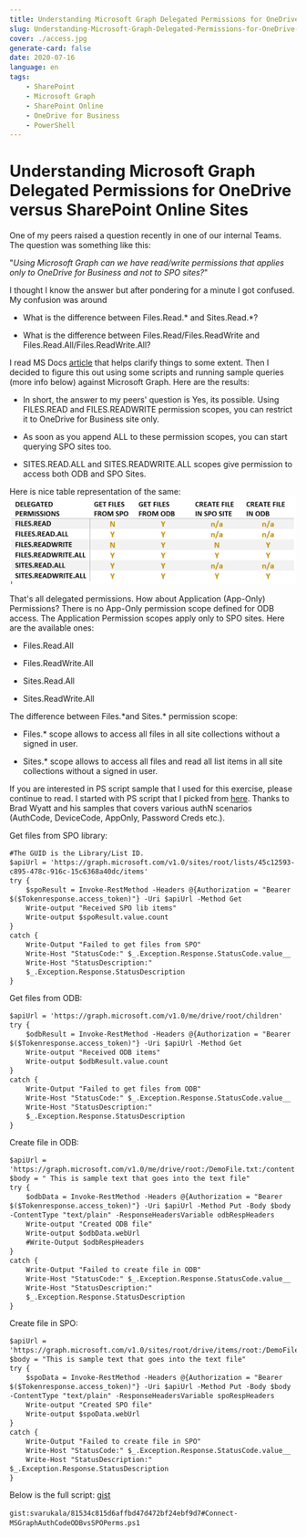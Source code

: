 ```yaml
---
title: Understanding Microsoft Graph Delegated Permissions for OneDrive versus SharePoint Online Sites
slug: Understanding-Microsoft-Graph-Delegated-Permissions-for-OneDrive-versus-SharePoint-Online-Sites
cover: ./access.jpg
generate-card: false
date: 2020-07-16
language: en
tags:
    - SharePoint
    - Microsoft Graph
    - SharePoint Online
    - OneDrive for Business
    - PowerShell
---
```


Understanding Microsoft Graph Delegated Permissions for OneDrive versus SharePoint Online Sites 
===============================================================================================

One of my peers raised a question recently in one of our internal Teams.
The question was something like this:

"*Using Microsoft Graph can we have read/write permissions that applies only to OneDrive for Business and not to SPO sites?*"

I thought I know the answer but after pondering for a minute I got
confused. My confusion was around

- What is the difference between Files.Read.\* and Sites.Read.\*?

- What is the difference between Files.Read/Files.ReadWrite and Files.Read.All/Files.ReadWrite.All?

I read MS Docs
[article](https://docs.microsoft.com/en-us/onedrive/developer/rest-api/concepts/permissions_reference?view=odsp-graph-online)
that helps clarify things to some extent. Then I decided to figure this
out using some scripts and running sample queries (more info below)
against Microsoft Graph. Here are the results:

-   In short, the answer to my peers' question is Yes, its possible.
    Using FILES.READ and FILES.READWRITE permission scopes, you can
    restrict it to OneDrive for Business site only.

-   As soon as you append ALL to these permission scopes, you can start
    querying SPO sites too.

-   SITES.READ.ALL and SITES.READWRITE.ALL scopes give permission to
    access both ODB and SPO Sites.

Here is nice table representation of the same:
![PermissionScopes Results](./permscopes-results.png)

That's all delegated permissions. How about Application (App-Only)
Permissions? There is no App-Only permission scope defined for ODB
access. The Application Permission scopes apply only to SPO sites. Here
are the available ones:

-   Files.Read.All

-   Files.ReadWrite.All

-   Sites.Read.All

-   Sites.ReadWrite.All

The difference between Files.\*and Sites.\* permission scope:

-   Files.\* scope allows to access all files in all site collections
    without a signed in user.

-   Sites.\* scope allows to access all files and read all list items in
    all site collections without a signed in user.

If you are interested in PS script sample that I used for this exercise,
please continue to read. I started with PS script that I picked from
[here](https://www.thelazyadministrator.com/2019/07/22/connect-and-navigate-the-microsoft-graph-api-with-powershell/).
Thanks to Brad Wyatt and his samples that covers various authN scenarios
(AuthCode, DeviceCode, AppOnly, Password Creds etc.).

Get files from SPO library:
```PS1
#The GUID is the Library/List ID.
$apiUrl = 'https://graph.microsoft.com/v1.0/sites/root/lists/45c12593-c895-478c-916c-15c6368a40dc/items'
try {
    $spoResult = Invoke-RestMethod -Headers @{Authorization = "Bearer $($Tokenresponse.access_token)"} -Uri $apiUrl -Method Get
    Write-output "Received SPO lib items"
    Write-output $spoResult.value.count
}
catch {
    Write-Output "Failed to get files from SPO"    
    Write-Host "StatusCode:" $_.Exception.Response.StatusCode.value__
    Write-Host "StatusDescription:"
    $_.Exception.Response.StatusDescription
}
```

Get files from ODB:
```PS1
$apiUrl = 'https://graph.microsoft.com/v1.0/me/drive/root/children'
try {
    $odbResult = Invoke-RestMethod -Headers @{Authorization = "Bearer $($Tokenresponse.access_token)"} -Uri $apiUrl -Method Get
    Write-output "Received ODB items"
    Write-output $odbResult.value.count
}
catch {    
    Write-Output "Failed to get files from ODB"
    Write-Host "StatusCode:" $_.Exception.Response.StatusCode.value__
    Write-Host "StatusDescription:"
    $_.Exception.Response.StatusDescription
}
```

Create file in ODB:
```PS1
$apiUrl = 'https://graph.microsoft.com/v1.0/me/drive/root:/DemoFile.txt:/content'
$body = " This is sample text that goes into the text file"
try {
    $odbData = Invoke-RestMethod -Headers @{Authorization = "Bearer $($Tokenresponse.access_token)"} -Uri $apiUrl -Method Put -Body $body -ContentType "text/plain" -ResponseHeadersVariable odbRespHeaders
    Write-output "Created ODB file"
    Write-output $odbData.webUrl
    #Write-Output $odbRespHeaders
}
catch {
    Write-Output "Failed to create file in ODB"
    Write-Host "StatusCode:" $_.Exception.Response.StatusCode.value__
    Write-Host "StatusDescription:"
    $_.Exception.Response.StatusDescription
}
```

Create file in SPO:
```PS1
$apiUrl = 'https://graph.microsoft.com/v1.0/sites/root/drive/items/root:/DemoFile.txt:/content'
$body = "This is sample text that goes into the text file"
try {
    $spoData = Invoke-RestMethod -Headers @{Authorization = "Bearer $($Tokenresponse.access_token)"} -Uri $apiUrl -Method Put -Body $body -ContentType "text/plain" -ResponseHeadersVariable spoRespHeaders
    Write-output "Created SPO file"
    Write-output $spoData.webUrl
}
catch {
    Write-Output "Failed to create file in SPO"
    Write-Host "StatusCode:" $_.Exception.Response.StatusCode.value__
    Write-Host "StatusDescription:" $_.Exception.Response.StatusDescription
}
```

Below is the full script:
[gist](https://gist.github.com/svarukala/81534c815d6affbd47d472bf24ebf9d7#file-connect-msgraphauthcodeodbvsspoperms-ps1)

`gist:svarukala/81534c815d6affbd47d472bf24ebf9d7#Connect-MSGraphAuthCodeODBvsSPOPerms.ps1`